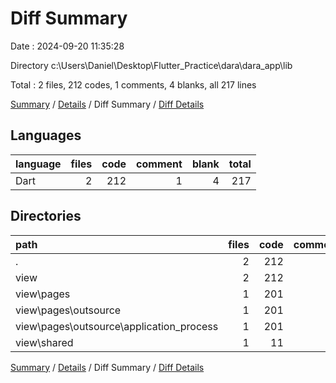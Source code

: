 # Diff Summary

Date : 2024-09-20 11:35:28

Directory c:\\Users\\Daniel\\Desktop\\Flutter_Practice\\dara\\dara_app\\lib

Total : 2 files,  212 codes, 1 comments, 4 blanks, all 217 lines

[Summary](results.md) / [Details](details.md) / Diff Summary / [Diff Details](diff-details.md)

## Languages
| language | files | code | comment | blank | total |
| :--- | ---: | ---: | ---: | ---: | ---: |
| Dart | 2 | 212 | 1 | 4 | 217 |

## Directories
| path | files | code | comment | blank | total |
| :--- | ---: | ---: | ---: | ---: | ---: |
| . | 2 | 212 | 1 | 4 | 217 |
| view | 2 | 212 | 1 | 4 | 217 |
| view\\pages | 1 | 201 | 1 | 4 | 206 |
| view\\pages\\outsource | 1 | 201 | 1 | 4 | 206 |
| view\\pages\\outsource\\application_process | 1 | 201 | 1 | 4 | 206 |
| view\\shared | 1 | 11 | 0 | 0 | 11 |

[Summary](results.md) / [Details](details.md) / Diff Summary / [Diff Details](diff-details.md)